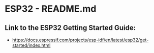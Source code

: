 # ESP32 - README.md

Link to the ESP32 Getting Started Guide:
--------------
* https://docs.espressif.com/projects/esp-idf/en/latest/esp32/get-started/index.html